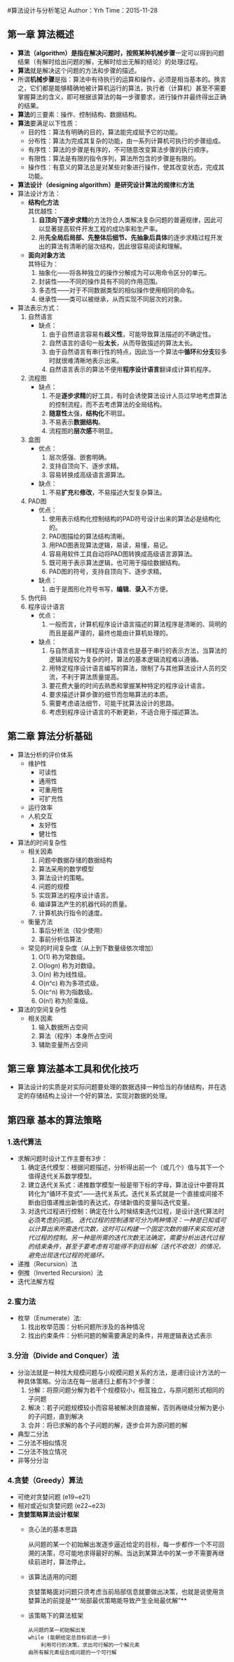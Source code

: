 #算法设计与分析笔记
Author：Yrh
Time：2015-11-28
## 第一章 算法概述
- **算法（algorithm）**是指在解决问题时，按照某种**机械步骤**一定可以得到问题结果（有解时给出问题的解，无解时给出无解的结论）的处理过程。
- **算法**就是解决这个问题的方法和步骤的描述。
- 所谓**机械步骤**是指：算法中有待执行的运算和操作，必须是相当基本的。换言之，它们都是能够精确地被计算机运行的算法，执行者（计算机）甚至不需要掌握算法的含义，即可根据该算法的每一步骤要求，进行操作并最终得出正确的结果。
- **算法**的三要素：操作、控制结构、数据结构。
- **算法**要满足以下性质：
    - 目的性：算法有明确的目的，算法能完成赋予它的功能。
    - 分布性：算法为完成其复杂的功能，由一系列计算机可执行的步骤组成。
    - 有序性：算法的步骤是有序的，不可随意改变算法步骤的执行顺序。
    - 有限性：算法是有限的指令序列，算法所包含的步骤是有限的。
    - 操作性：有意义的算法总是对某些对象进行操作，使其改变状态，完成其功能。
- **算法设计（designing algorithm）**是研究设计算法的**规律**和**方法**
- 算法设计方法：
    - **结构化方法** 
    <br>其优越性：
        1. **自顶向下逐步求精**的方法符合人类解决复杂问题的普遍规律，因此可以显著提高软件开发工程的成功率和生产率。
        2. 用**先全局后局部、先整体后细节、先抽象后具体**的逐步求精过程开发出的算法有清晰的层次结构，因此很容易阅读和理解。  
    - **面向对象方法** 
    <br>其特征为：
        1. 抽象化——将各种独立的操作分解成为可以用命令区分的单元。
        2. 封装性——不同的操作具有不同的作用范围。
        3. 多态性——对于不同数据类型的相似操作使用相同的命名。
        4. 继承性——类可以被继承，从而实现不同层次的对象。
- 算法表示方式：
    1. 自然语言
        - 缺点：
            1. 由于自然语言容易有**歧义性**，可能导致算法描述的不确定性。
            2. 自然语言的语句一般**太长**，从而导致描述的算法太长。
            3. 由于自然语言有串行性的特点，因此当一个算法中**循环**和**分支**较多时就很难清晰地表示出来。
            4. 自然语言表示的算法不便用**程序设计语言**翻译成计算机程序。
    2. 流程图
        - 缺点：
            1. 不是**逐步求精**的好工具，有时会诱使算法设计人员过早地考虑算法的控制流程，而不去考虑算法的全局结构。
            2. **随意性**太强，**结构化**不明显。
            3. 不易表示**数据结构**。
            4. 流程图的**层次感**不明显。
    3. 盒图
        - 优点：
            1. 层次感强、嵌套明确。
            2. 支持自顶向下、逐步求精。
            3. 容易转换成高级语言源算法。
        - 缺点：
            1. 不易**扩充**和**修改**，不易描述大型复杂算法。
    4. PAD图
        - 优点：
            1. 使用表示结构化控制结构的PAD符号设计出来的算法必是结构化的。
            2. PAD图描绘的算法结构清晰。
            3. 用PAD图表现算法逻辑，易读，易懂，易记。
            4. 容易用软件工具自动将PAD图转换成高级语言源算法。
            5. 既可用于表示算法逻辑，也可用于描绘数据结构。
            6. PAD图的符号，支持自顶向下、逐步求精。
        - 缺点：
            1. 由于是图形化符号书写，**编辑**、**录入**不方便。
    5. 伪代码
    6. 程序设计语言
        - 优点：
            1. 一般而言，计算机程序设计语言描述的算法程序是清晰的、简明的而且是最严谨的，最终也能由计算机处理的。
        - 缺点：
            1. 与自然语言一样程序设计语言也是基于串行的表示方法，当算法的逻辑流程较为复杂的时，算法的基本逻辑流程难以遵循。
            2. 用特定程序设计语言编写的算法，限制了与其他算法设计人员的交流，不利于算法质量提高。
            3. 要花费大量的时间去熟悉和掌握某种特定的程序设计语言。
            4. 要求描述计算步骤的细节而忽略算法的本质。
            5. 需要考虑语法细节，可能干扰算法设计的思路。
            6. 考虑到程序设计语言的不断更新，不适合用于描述算法。

## 第二章 算法分析基础
- 算法分析的评价体系
    + 维护性
        * 可读性
        * 通用性
        * 可重用性
        * 可扩充性
    + 运行效率
    + 人机交互
        * 友好性
        * 健壮性
- 算法的时间复杂性
    + 相关因素
        1. 问题中数据存储的数据结构
        2. 算法采用的数学模型
        3. 算法设计的策略。
        4. 问题的规模
        5. 实现算法的程序设计语言。
        6. 编译算法产生的机器代码的质量。
        7. 计算机执行指令的速度。
    + 衡量方法
        1. 事后分析法（较少使用）
        2. 事前分析估算法
    + 常见的时间复杂度（从上到下数量级依次增加）
        1. O(1) 称为常数级。
        2. O(logn) 称为对数级。
        3. O(n) 称为线性级。
        4. O(n^c) 称为多项式级。
        5. O(c^n) 称为指数级。
        6. O(n!) 称为阶乘级。
- 算法的空间复杂性
    + 相关因素
        1. 输入数据所占空间
        2. 算法（程序）本身所占空间
        3. 辅助变量所占空间

## 第三章 算法基本工具和优化技巧
- 算法设计的实质是对实际问题要处理的数据选择一种恰当的存储结构，并在选定的存储结构上设计一个好的算法，实现对数据的处理。

## 第四章 基本的算法策略
### 1.迭代算法
- 求解问题时设计工作主要有3步：
    1. 确定迭代模型：根据问题描述，分析得出前一个（或几个）值与其下一个值得迭代关系数学模型。
    2. 建立迭代关系式：递推数学模型一般是带下标的字母，算法设计中要将其转化为“循环不变式”——迭代关系式。迭代关系式就是一个直接或间接不断由旧值递推出新值的表达式，存储新值的变量叫迭代变量。
    3. 对迭代过程进行控制：确定在什么时候结束迭代过程，是设计迭代算法时必须考虑的问题。
    *迭代过程的控制通常可分为两种情况：一种是已知或可以计算出来所需迭代次数，这时可以构建一个固定次数的循环来实现对迭代过程的控制。另一种是所需的迭代次数无法确定，需要分析出迭代过程的结束条件，甚至于要考虑有可能得不到目标解（迭代不收敛）的情况，避免出现迭代过程的死循环。*
- 递推（Recursion）法
- 倒推（Inverted Recursion）法
- 迭代法解方程

### 2.蛮力法
- 枚举（Enumerate）法:
    1. 找出枚举范围：分析问题所涉及的各种情况
    2. 找出约束条件：分析问题的解需要满足的条件，并用逻辑表达式表示

### 3.分治（Divide and Conquer）法
- 分治法就是一种找大规模问题与小规模问题关系的方法，是递归设计方法的一种具体策略。分治法在每一层递归上都有3个步骤：
    1. 分解：将原问题分解为若干个规模较小，相互独立，与原问题形式相同的子问题
    2. 解决：若子问题规模较小而容易被解决则直接解，否则再继续分解为更小的子问题，直到解决
    3. 合并：将已求解的各个子问题的解，逐步合并为原问题的解
- 典型二分法
- 二分法不相似情况
- 二分法不独立情况
- 非等分分治

### 4.贪婪（Greedy）算法
- 可绝对贪婪问题 (e19~e21)
- 相对或近似贪婪问题 (e22~e23)
- **贪婪策略算法设计框架**
    - 贪心法的基本思路

        从问题的某一个初始解出发逐步逼近给定的目标，每一步都作一个不可回溯的决策，尽可能地求得最好的解。当达到某算法中的某一步不需要再继续前进时，算法停止。

    - 该算法适用的问题
    
        贪婪策略面对问题只须考虑当前局部信息就要做出决策，也就是说使用贪婪算法的前提是**“局部最优策略能导致产生全局最优解”**

    - 该策略下的算法框架
        ```[Java]
        从问题的某一初始解出发
        while (能朝给定总目标前进一步)
            利用可行的决策，求出可行解的一个解元素
        由所有解元素组合成问题的一个可行解
        ```


 